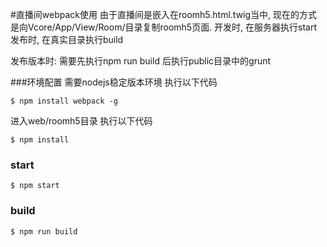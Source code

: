 #直播间webpack使用
由于直播间是嵌入在roomh5.html.twig当中, 现在的方式是向Vcore/App/View/Room/目录复制roomh5页面.
开发时, 在服务器执行start
发布时, 在真实目录执行build

发布版本时:
需要先执行npm run build
后执行public目录中的grunt

###环境配置
需要nodejs稳定版本环境
执行以下代码
```shellnpm
$ npm install webpack -g
```
进入web/roomh5目录
执行以下代码
```shell
$ npm install
```

### start
```shell
$ npm start
```

### build
```shell
$ npm run build
```
